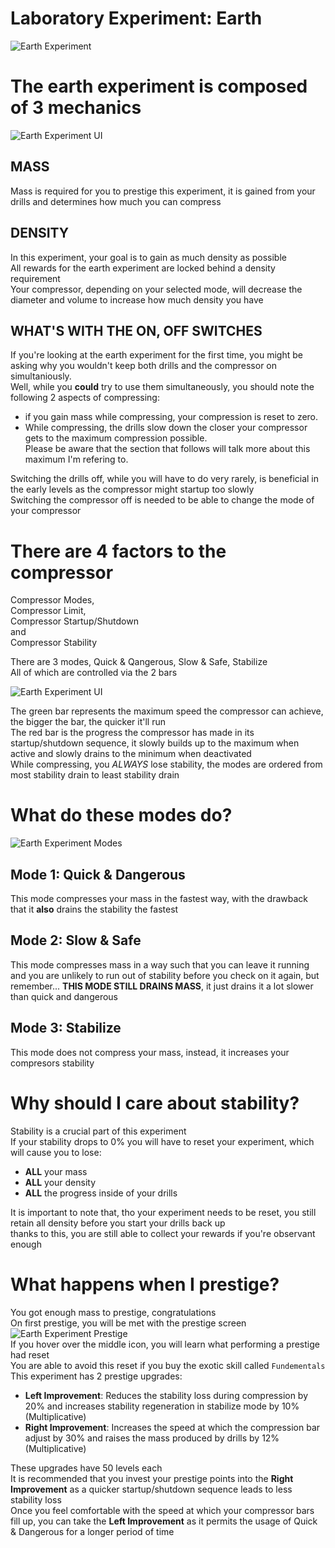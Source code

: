 
# Laboratory Experiment: Earth
![Earth Experiment](https://github.com/Codrineye/Codrineye-s-TPT2-Compendium/blob/dc8a855ce0cd2da64838c325a3f759c84a4db89f/FAQ/Images/Earth%20Experiment.png)

# The earth experiment is composed of 3 mechanics

![Earth Experiment UI](https://github.com/Codrineye/Codrineye-s-TPT2-Compendium/blob/dc8a855ce0cd2da64838c325a3f759c84a4db89f/FAQ/Images/Earth%20Experiment%20Main%20UI.png)
## MASS
Mass is required for you to prestige this experiment, it is gained from your drills and determines how much you can compress

## DENSITY
In this experiment, your goal is to gain as much density as possible\
All rewards for the earth experiment are locked behind a density requirement\
Your compressor, depending on your selected mode, will decrease the diameter and volume to increase how much density you have

## WHAT'S WITH THE ON, OFF SWITCHES
If you're looking at the earth experiment for the first time, you might be asking why you wouldn't keep both drills and the compressor on simultaniously.\
Well, while you **could** try to use them simultaneously, you should note the following 2 aspects of compressing:
- if you gain mass while compressing, your compression is reset to zero.
- While compressing, the drills slow down the closer your compressor gets to the maximum compression possible.\
Please be aware that the section that follows will talk more about this maximum I'm refering to.

Switching the drills off, while you will have to do very rarely, is beneficial in the early levels as the compressor might startup too slowly\
Switching the compressor off is needed to be able to change the mode of your compressor

# There are 4 factors to the compressor
Compressor Modes, \
Compressor Limit, \
Compressor Startup/Shutdown \
and \
Compressor Stability

There are 3 modes, Quick & Qangerous, Slow & Safe, Stabilize\
All of which are controlled via the 2 bars

![Earth Experiment UI](https://github.com/Codrineye/Codrineye-s-TPT2-Compendium/blob/dc8a855ce0cd2da64838c325a3f759c84a4db89f/FAQ/Images/Earth%20Experiment%20Control%20Bars.png)

The green bar represents the maximum speed the compressor can achieve, the bigger the bar, the quicker it'll run\
The red bar is the progress the compressor has made in its startup/shutdown sequence, it slowly builds up to the maximum when active and slowly drains to the minimum when deactivated\
While compressing, you _ALWAYS_ lose stability, the modes are ordered from most stability drain to least stability drain

# What do these modes do?
![Earth Experiment Modes](https://github.com/Codrineye/Codrineye-s-TPT2-Compendium/blob/cb5560733890c201e17b55b4e2165788d2b51490/FAQ/Images/Earth%20Experiment%20Compressor%20Modes.png)

## Mode 1: Quick & Dangerous
This mode compresses your mass in the fastest way, with the drawback that it **also** drains the stability the fastest
## Mode 2: Slow & Safe
This mode compresses mass in a way such that you can leave it running and you are unlikely to run out of stability before you check on it again, but remember... **THIS MODE STILL DRAINS MASS**, it just drains it a lot slower than quick and dangerous
## Mode 3: Stabilize
This mode does not compress your mass, instead, it increases your compresors stability

# Why should I care about stability?
Stability is a crucial part of this experiment\
If your stability drops to 0% you will have to reset your experiment, which will cause you to lose:
- **ALL** your mass
- **ALL** your density
- **ALL** the progress inside of your drills

It is important to note that, tho your experiment needs to be reset, you still retain all density before you start your drills back up\
thanks to this, you are still able to collect your rewards if you're observant enough

# What happens when I prestige?
You got enough mass to prestige, congratulations\
On first prestige, you will be met with the prestige screen\
![Earth Experiment Prestige](https://github.com/Codrineye/Codrineye-s-TPT2-Compendium/blob/5b210d5df14a7f66f5ee1c737b8832da171e9138/FAQ/Images/Earth%20Experiment%20Prestige%20Screen.png)\
If you hover over the middle icon, you will learn what performing a prestige had reset\
You are able to avoid this reset if you buy the exotic skill called `Fundementals`\
This experiment has 2 prestige upgrades:
- **Left Improvement**: Reduces the stability loss during compression by 20% and increases stability regeneration in stabilize mode by 10% (Multiplicative)
- **Right Improvement**: Increases the speed at which the compression bar adjust by 30% and raises the mass produced by drills by 12% (Multiplicative)

These upgrades have 50 levels each\
It is recommended that you invest your prestige points into the **Right Improvement** as a quicker startup/shutdown sequence leads to less stability loss\
Once you feel comfortable with the speed at which your compressor bars fill up, you can take the **Left Improvement** as it permits the usage of Quick & Dangerous for a longer period of time
